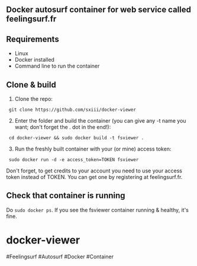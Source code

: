 ## Docker autosurf container for web service called feelingsurf.fr

## Requirements
* Linux
* Docker installed
* Command line to run the container

## Clone & build
1. Clone the repo:

``` git clone https://github.com/sxiii/docker-viewer```

2. Enter the folder and build the container (you can give any -t name you want; don't forget the . dot in the end!):

``` cd docker-viewer && sudo docker build -t fsviewer .```

3. Run the freshly built container with your (or mine) access token:

``` sudo docker run -d -e access_token=TOKEN fsviewer```

Don't forget, to get credits to your account you need to use your access token instead of TOKEN. You can get one by registering at feelingsurf.fr.

## Check that container is running
Do `sudo docker ps`. If you see the fsviewer container running & healthy, it's fine.

# docker-viewer
#Feelingsurf #Autosurf #Docker #Container
